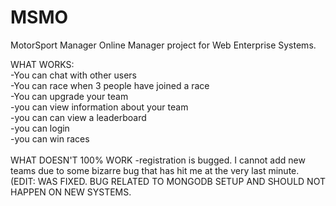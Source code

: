 # MSMO
MotorSport Manager Online Manager project for Web Enterprise Systems.

WHAT WORKS:
<br>
-You can chat with other users <br>
-You can race when 3 people have joined a race <br>
-You can upgrade your team <br>
-you can view information about your team <br>
-you can can view a leaderboard <br>
-you can login <br>
-you can win races <br>
<br>
WHAT DOESN'T 100% WORK
-registration is bugged. I cannot add new teams due to some bizarre bug that has hit me at the very last minute. (EDIT: WAS FIXED. BUG RELATED TO MONGODB SETUP AND SHOULD NOT HAPPEN ON NEW SYSTEMS.
